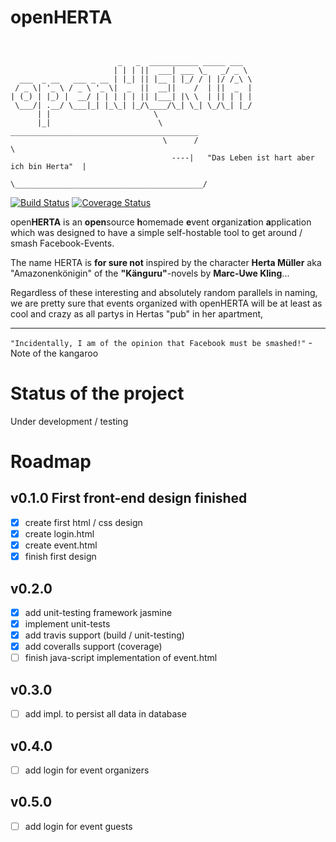 # openHERTA
```


                        _   _  ___________ _____ ___  
                       | | | ||  ___| ___ \_   _/ _ \
  ___  _ __   ___ _ __ | |_| || |__ | |_/ / | |/ /_\ \
 / _ \| '_ \ / _ \ '_ \|  _  ||  __||    /  | ||  _  |
| (_) | |_) |  __/ | | | | | || |___| |\ \  | || | | |
 \___/| .__/ \___|_| |_\_| |_/\____/\_| \_| \_/\_| |_/
      | |                       \
      |_|                        \        __________________________________________                                 
                                  \      /                                          \
                                    ----|   "Das Leben ist hart aber ich bin Herta"  |
                                         \__________________________________________/
```
[![Build Status](https://travis-ci.com/mezorian/openHERTA.svg?branch=development)](https://travis-ci.com/mezorian/openHERTA) [![Coverage Status](https://coveralls.io/repos/github/mezorian/openHERTA/badge.svg?branch=development)](https://coveralls.io/github/mezorian/openHERTA?branch=development)

open**HERTA** is an **open**source **h**omemade **e**vent o**r**ganiza**t**ion **a**pplication which was designed to have a simple self-hostable tool to get around / smash Facebook-Events.

The name HERTA is **for sure not** inspired by the character **Herta Müller** aka "Amazonenkönigin" of the **"Känguru"**-novels by **Marc-Uwe Kling**...

Regardless of these interesting and absolutely random parallels in naming, we are pretty sure that events organized with openHERTA will be at least as cool and crazy as all partys in Hertas "pub" in her apartment,

--------------------

`"Incidentally, I am of the opinion that Facebook must be smashed!"` - Note of the kangaroo

# Status of the project
Under development / testing

# Roadmap

## v0.1.0 First front-end design finished
- [x] create first html / css design
- [x] create login.html
- [x] create event.html
- [x] finish first design

## v0.2.0
- [x] add unit-testing framework jasmine
- [x] implement unit-tests
- [x] add travis support (build / unit-testing)
- [x] add coveralls support (coverage)
- [ ] finish java-script implementation of event.html

## v0.3.0
- [ ] add impl. to persist all data in database

## v0.4.0
- [ ] add login for event organizers

## v0.5.0
- [ ] add login for event guests
